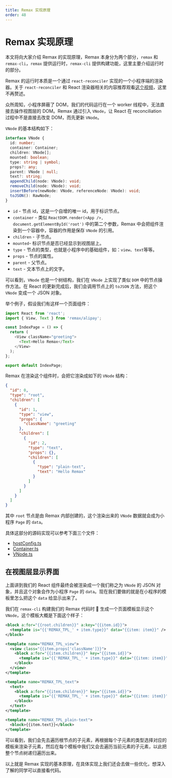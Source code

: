 ```yaml
---
title: Remax 实现原理
order: 48
---
```


# Remax 实现原理

本文将向大家介绍 Remax 的实现原理，Remax 本身分为两个部分，`remax` 和 `remax-cli`，`remax` 提供运行时，`remax-cli` 提供构建功能，这里主要介绍运行时的部分。

Remax 的运行时本质是一个通过 `react-reconciler` 实现的一个小程序端的渲染器。关于 `react-reconciler` 和 React 渲染器相关的内容推荐观看[这个视频](https://www.youtube.com/watch?v=CGpMlWVcHok)，这里不再赘述。

众所周知，小程序屏蔽了 DOM，我们的代码运行在一个 worker 线程中，无法直接去操作视图层的 DOM。Remax 通过引入 `VNode`，让 React 在 reconciliation 过程中不是直接去改变 DOM，而先更新 `VNode`。

`VNode` 的基本结构如下：

```typescript
interface VNode {
  id: number;
  container: Container;
  children: VNode[];
  mounted: boolean;
  type: string | symbol;
  props?: any;
  parent: VNode | null;
  text?: string;
  appendChild(node: VNode): void;
  removeChild(node: VNode): void;
  insertBefore(newNode: VNode, referenceNode: VNode): void;
  toJSON(): RawNode;
}
```

- `id` - 节点 id，这是一个自增的唯一 id，用于标识节点。
- `container` - 类似 `ReactDOM.render(<App />, document.getElementById('root')` 中的第二个参数，Remax 中会把组件渲染到一个容器中，容器的作用是保存 `VNode` 的引用。
- `children` - 子节点。
- `mounted`- 标识节点是否已经显示到视图层上。
- `type` - 节点的类型，也就是小程序中的基础组件，如：`view`、`text`等等。
- `props` - 节点的属性。
- `parent` - 父节点。
- `text` - 文本节点上的文字。

可以看到，`VNode` 也是一个树结构，我们在 `VNode` 上实现了类似 `DOM` 中的节点操作方法。在 React 的更新完成后，我们会调用节点上的 `toJSON` 方法，把这个 `VNode` 变成一个 JSON 对象。

举个例子，假设我们有这样一个页面组件：

```javascript
import React from 'react';
import { View, Text } from 'remax/alipay';

const IndexPage = () => {
  return (
    <View className="greeting">
      <Text>Hello Remax</Text>
    </View>
  );
};

export default IndexPage;
```

Remax 在渲染这个组件时，会把它渲染成如下的 `VNode` 结构：

```json
{
  "id": 0,
  "type": "root",
  "children": [
    {
      "id": 1,
      "type": "view",
      "props": {
        "className": "greeting"
      },
      "children": [
        {
          "id": 2,
          "type": "text",
          "props": {},
          "children": [
            {
              "type": "plain-text",
              "text": "Hello Remax"
            }
          ]
        }
      ]
    }
  ]
}
```

其中 `root` 节点是由 Remax 内部创建的，这个渲染出来的 `VNode` 数据就会成为小程序 `Page` 的 `data`。

具体这部分的源码实现可以参考下面三个文件：

- [hostConfig.ts](https://github.com/remaxjs/remax/blob/cdc068ecd97d31f611713f3b69df03044de1d6d9/packages/remax/src/hostConfig.ts)
- [Container.ts](https://github.com/remaxjs/remax/blob/cdc068ecd97d31f611713f3b69df03044de1d6d9/packages/remax/src/Container.ts#)
- [VNode.ts](https://github.com/remaxjs/remax/blob/cdc068ecd97d31f611713f3b69df03044de1d6d9/packages/remax/src/VNode.ts)

## 在视图层显示界面

上面讲到我们的 React 组件最终会被渲染成一个我们称之为 `VNode` 的 JSON 对象，并且这个对象会作为小程序 `Page` 的 `data`。现在我们要做的就是在小程序的模板里怎么把这个 `data` 给显示出来了。

我们在 `remax-cli` 构建我们的 Remax 代码时  生成一个页面模板显示这个 `VNode`，这个模板大概是下面这个样子：

```xml
<block a:for="{{root.children}}" a:key="{{item.id}}">
  <template is="{{'REMAX_TPL_' + item.type}}" data="{{item: item}}" />
</block>

<template name="REMAX_TPL_view">
  <view class="{{item.props['className']}}">
    <block a:for="{{item.children}}" key="{{item.id}}">
      <template is="{{'REMAX_TPL_' + item.type}}" data="{{item: item}}" />
    </block>
  </view>
</template>

<template name="REMAX_TPL_text">
  <text>
    <block a:for="{{item.children}}" key="{{item.id}}">
      <template is="{{'REMAX_TPL_' + item.type}}" data="{{item: item}}" />
    </block>
  </text>
</template>

<template name="REMAX_TPL_plain-text">
  <block>{{item.text}}</block>
</template>
```

可以看到，我们会先去遍历根节点的子元素，再根据每个子元素的类型选择对应的模板来渲染子元素，然后在每个模板中我们又会去遍历当前元素的子元素，以此把整个节点树递归遍历出来。

以上就是 Remax 实现的基本原理，在具体实现上我们还会去做一些优化，想深入了解的同学可以直接看代码。

